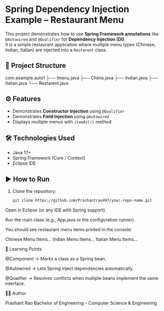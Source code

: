 # Spring Dependency Injection Example – Restaurant Menu

This project demonstrates how to use **Spring Framework annotations** like `@Autowired` and `@Qualifier` for **Dependency Injection (DI)**.  
It is a simple restaurant application where multiple menu types (Chinese, Indian, Italian) are injected into a `Restarent` class.

## 📂 Project Structure

com.example.auto1
├── Imenu.java
├── Chinis.java
├── Indian.java
├── Italian.java
└── Restarent.java

## ⚙️ Features
- Demonstrates **Constructor Injection** using `@Qualifier`
- Demonstrates **Field Injection** using `@Autowired`
- Displays multiple menus with `itemAvl()` method

## 🛠️ Technologies Used
- Java 17+
- Spring Framework (Core / Context)
- Eclipse IDE


## ▶️ How to Run
1. Clone the repository:
   ```bash
   git clone https://github.com/Prashantrao497/your-repo-name.git
Open in Eclipse (or any IDE with Spring support).

Run the main class (e.g., App.java or the configuration runner).

You should see restaurant menu items printed in the console:

Chinese Menu Items...
Indian Menu Items...
Italian Menu Items...

📖 Learning Points

@Component → Marks a class as a Spring bean.

@Autowired → Lets Spring inject dependencies automatically.

@Qualifier → Resolves conflicts when multiple beans implement the same interface.

👨‍💻 Author

Prashant Rao
Bachelor of Engineering – Computer Science & Engineering
